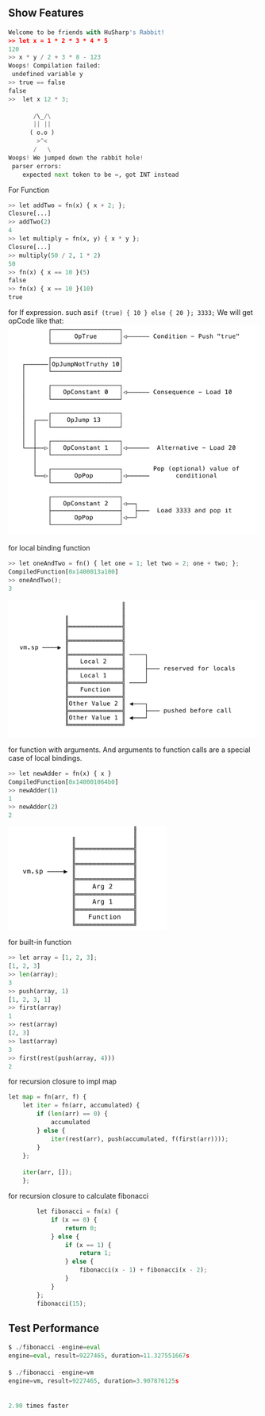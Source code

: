 

## Show Features

```python
Welcome to be friends with HuSharp's Rabbit!
>> let x = 1 * 2 * 3 * 4 * 5
120
>> x * y / 2 + 3 * 8 - 123
Woops! Compilation failed:
 undefined variable y
>> true == false
false
>>  let x 12 * 3;
                 
       /\_/\
       || ||  	
      ( o.o )
        >^<
       /   \
Woops! We jumped down the rabbit hole!
 parser errors:
	expected next token to be =, got INT instead
```

For Function
```python
>> let addTwo = fn(x) { x + 2; };
Closure[...] 
>> addTwo(2)
4
>> let multiply = fn(x, y) { x * y };
Closure[...]
>> multiply(50 / 2, 1 * 2)
50
>> fn(x) { x == 10 }(5)
false
>> fn(x) { x == 10 }(10)
true
```

for If expression. such as`if (true) { 10 } else { 20 }; 3333;` We will get opCode like that:
![condition_opcode.png](condition_opcode.png)

for local binding function
```python
>> let oneAndTwo = fn() { let one = 1; let two = 2; one + two; };
CompiledFunction[0x1400013a100]
>> oneAndTwo();
3
```

![function_local_binding.png](function_local_binding.png)

for function with arguments.
And arguments to function calls are a special case of local bindings.
```python
>> let newAdder = fn(x) { x }
CompiledFunction[0x140001064b0]
>> newAdder(1)
1
>> newAdder(2)
2
```

![function_with_args.png](function_with_args.png)

for built-in function
```python
>> let array = [1, 2, 3];
[1, 2, 3]
>> len(array);
3
>> push(array, 1)
[1, 2, 3, 1]
>> first(array)
1
>> rest(array)
[2, 3]
>> last(array)
3
>> first(rest(push(array, 4)))
2
```

for recursion closure to impl map
```python
let map = fn(arr, f) {
    let iter = fn(arr, accumulated) {
        if (len(arr) == 0) { 
            accumulated
        } else {
            iter(rest(arr), push(accumulated, f(first(arr))));
        } 
    };
    
    iter(arr, []);
    };
```

for recursion closure to calculate fibonacci
```python
		let fibonacci = fn(x) {
			if (x == 0) {
				return 0;
			} else {
				if (x == 1) {
					return 1;
				} else {
					fibonacci(x - 1) + fibonacci(x - 2);
				}
			}
		};
		fibonacci(15);
```

## Test Performance
```python
$ ./fibonacci -engine=eval
engine=eval, result=9227465, duration=11.327551667s

$ ./fibonacci -engine=vm
engine=vm, result=9227465, duration=3.907876125s


2.90 times faster
```
